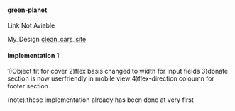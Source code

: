 #### green-planet
Link Not Aviable

My_Design [clean_cars_site](https://varunuk09.github.io/HTML_PROJECTS/green-planet/)

#### implementation 1

1)Object fit for cover 
2)flex basis changed to width for input fields
3)donate section is now userfriendly in mobile view
4)flex-direction coloumn for footer section

(note):these implementation already has been done at very first